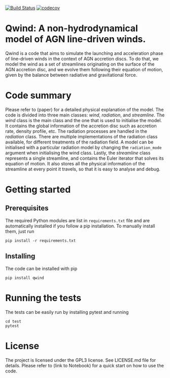 [![Build Status](https://travis-ci.org/arnauqb/qwind.svg?branch=master)](https://travis-ci.org/arnauqb/qwind)
[![codecov](https://codecov.io/gh/arnauqb/qwind/branch/master/graph/badge.svg)](https://codecov.io/gh/arnauqb/qwind)

Qwind: A non-hydrodynamical model of AGN line-driven winds.
===========================================================


Qwind is a code that aims to simulate the launching and acceleration phase of line-driven winds in the context of AGN accretion discs. To do that, we model the wind as a set of streamlines originating on the surface of the AGN accretion disc, and we evolve them following their equation of motion, given by the balance between radiative and gravitational force.

Code summary
============

Please refer to (paper) for a detailed physical explanation of the model. The code is divided into three main classes: <em>wind</em>, <em>radiation</em>, and <em>streamline</em>. The <em>wind</em> class is the main class and the one that is used to initialise the model. It contains the global information of the accretion disc such as accretion rate, density profile, etc. The radiation processes are handled in the <em>radiation</em> class. There are multiple implementations of the radiation class available, for different treatments of the radiation field. A model can be initialised with a particular radiation model by changing the ``radiation_mode`` argument when initialising the wind class. Lastly, the <em>streamline</em> class represents a single streamline, and contains the Euler iterator that solves its equation of motion. It also stores all the physical information of the streamline  at every point it travels, so that it is easy to analyse and debug.

Getting started
===============

Prerequisites
-------------

The required Python modules are list in ``requirements.txt`` file and are automatically installed if you follow a pip installation. To manually install them, just run

```
pip install -r requirements.txt
```

Installing
----------

The code can be installed with pip

```
pip install qwind
```

Running the tests
=================

The tests can be easily run by installing pytest and running

```
cd test
pytest
```

License
=======

The project is licensed under the GPL3 license. See LICENSE.md file for details.
Please refer to (link to Notebook) for a quick start on how to use the code.
























